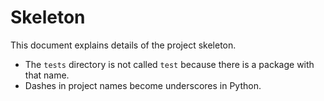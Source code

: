 # Skeleton

This document explains details of the project skeleton.

- The `tests` directory is not called `test` because there is a package with that name.
- Dashes in project names become underscores in Python.
